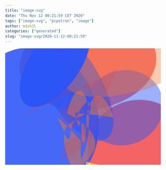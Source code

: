 ```yaml
---
title: "image-svg"
date: "Thu Nov 12 00:21:59 CET 2020"
tags: ["image-svg", "pipotron", "image"]
author: m1ch3l
categories: ["generated"]
slug: "image-svg/2020-11-12-00:21:59"
---
```


![](image.svg)
